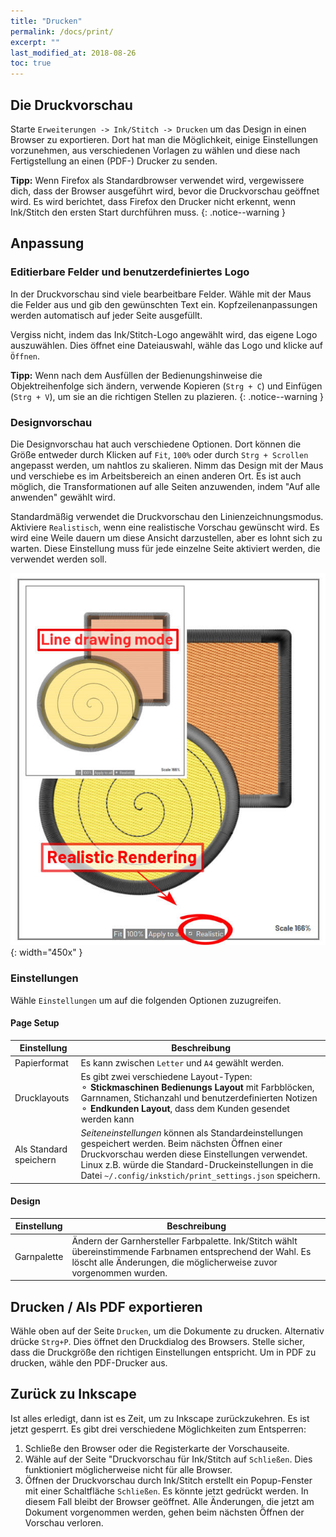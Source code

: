 ```yaml
---
title: "Drucken"
permalink: /docs/print/
excerpt: ""
last_modified_at: 2018-08-26
toc: true
---
```

## Die Druckvorschau

Starte `Erweiterungen -> Ink/Stitch -> Drucken` um das Design in einen Browser zu exportieren. Dort hat man die Möglichkeit, einige Einstellungen vorzunehmen, aus verschiedenen Vorlagen zu wählen und diese nach Fertigstellung an einen (PDF-) Drucker zu senden.

**Tipp:** Wenn Firefox als Standardbrowser verwendet wird, vergewissere dich, dass der Browser ausgeführt wird, bevor die Druckvorschau geöffnet wird. Es wird berichtet, dass Firefox den Drucker nicht erkennt, wenn Ink/Stitch den ersten Start durchführen muss.
{: .notice--warning }

## Anpassung

### Editierbare Felder und benutzerdefiniertes Logo
In der Druckvorschau sind viele bearbeitbare Felder. Wähle mit der Maus die Felder aus und gib den gewünschten Text ein. Kopfzeilenanpassungen werden automatisch auf jeder Seite ausgefüllt.

Vergiss nicht, indem das Ink/Stitch-Logo angewählt wird, das eigene Logo auszuwählen. Dies öffnet eine Dateiauswahl, wähle das Logo und klicke auf `Öffnen`.

**Tipp:** Wenn nach dem Ausfüllen der Bedienungshinweise die Objektreihenfolge sich ändern, verwende Kopieren (`Strg + C`) und Einfügen (`Strg + V`), um sie an die richtigen Stellen zu plazieren.
{: .notice--warning }

### Designvorschau

Die Designvorschau hat auch verschiedene Optionen. Dort können die Größe entweder durch Klicken auf `Fit`, `100%` oder durch `Strg + Scrollen` angepasst werden, um nahtlos zu skalieren. Nimm das Design mit der Maus und verschiebe es im Arbeitsbereich an einen anderen Ort. Es ist auch möglich, die Transformationen auf alle Seiten anzuwenden, indem "Auf alle anwenden" gewählt wird.

Standardmäßig verwendet die Druckvorschau den Linienzeichnungsmodus. Aktiviere `Realistisch`, wenn eine realistische Vorschau gewünscht wird. Es wird eine Weile dauern um diese Ansicht darzustellen, aber es lohnt sich zu warten. Diese Einstellung muss für jede einzelne Seite aktiviert werden, die verwendet werden soll.

![Linienzeichnung und realistische Vorschau](/assets/images/docs/print-realistic-rendering.jpg){: width="450x" }

### Einstellungen

Wähle `Einstellungen` um auf die folgenden Optionen zuzugreifen.

#### Page Setup

Einstellung|Beschreibung
---|---
Papierformat | Es kann zwischen `Letter` und `A4` gewählt werden.
Drucklayouts | Es gibt zwei verschiedene Layout-Typen:<br />⚬ **Stickmaschinen Bedienungs Layout** mit Farbblöcken, Garnnamen, Stichanzahl und benutzerdefinierten Notizen<br />⚬ **Endkunden Layout**, dass dem Kunden gesendet werden kann
Als Standard speichern | *Seiteneinstellungen* können als Standardeinstellungen gespeichert werden. Beim nächsten Öffnen einer Druckvorschau werden diese Einstellungen verwendet. Linux z.B. würde die Standard-Druckeinstellungen in die Datei `~/.config/inkstich/print_settings.json` speichern.

#### Design

Einstellung|Beschreibung
---|---
Garnpalette | Ändern der Garnhersteller Farbpalette. Ink/Stitch wählt übereinstimmende Farbnamen entsprechend der Wahl. Es löscht alle Änderungen, die möglicherweise zuvor vorgenommen wurden.


## Drucken / Als PDF exportieren

Wähle oben auf der Seite `Drucken`, um die Dokumente zu drucken. Alternativ drücke `Strg+P`. Dies öffnet den Druckdialog des Browsers. Stelle sicher, dass die Druckgröße den richtigen Einstellungen entspricht. Um in PDF zu drucken, wähle den PDF-Drucker aus.

## Zurück zu Inkscape

Ist alles erledigt, dann ist es Zeit, um zu Inkscape zurückzukehren. Es ist jetzt gesperrt. Es gibt drei verschiedene Möglichkeiten zum Entsperren:

1. Schließe den Browser oder die Registerkarte der Vorschauseite.
2. Wähle auf der Seite "Druckvorschau für Ink/Stitch auf `Schließen`. Dies funktioniert möglicherweise nicht für alle Browser.
3. Öffnen der Druckvorschau durch Ink/Stitch erstellt ein Popup-Fenster mit einer Schaltfläche `Schließen`. Es könnte jetzt gedrückt werden. In diesem Fall bleibt der Browser geöffnet. Alle Änderungen, die jetzt am Dokument vorgenommen werden, gehen beim nächsten Öffnen der Vorschau verloren.
